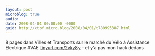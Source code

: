 ```yaml
---
layout: post
microblog: true
audio: 
date: 2008-04-01 00:00:00 -0000
guid: http://xtof.micro.blog/2008/04/01/t780995387.html
---
```

8 pages dans Villes et Transports sur le marché du Vélo à Assistance Electrique #VAE [tinyurl.com/2vky8y](http://tinyurl.com/2vky8y) - et y'a pas mon hack dedans
